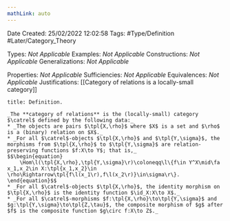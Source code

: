 ```yaml
---
mathLink: auto
---
```


<div class="topSpace"></div>

Date Created: 25/02/2022 12:02:58
Tags: #Type/Definition #Later/Category_Theory

Types: _Not Applicable_
Examples: _Not Applicable_
Constructions: _Not Applicable_
Generalizations: _Not Applicable_

Properties: _Not Applicable_
Sufficiencies: _Not Applicable_
Equivalences: _Not Applicable_
Justifications: [[Category of relations is a locally-small category]]

``` ad-Definition
title: Definition.

_The **category of relations** is the (locally-small) category $\catrel$ defined by the following data:_
* _The objects are pairs $\tpl{X,\rho}$ where $X$ is a set and $\rho$ is a (binary) relation on $X$._
* _For all $\catrel$-objects $\tpl{X,\rho}$ and $\tpl{Y,\sigma}$, the morphisms from $\tpl{X,\rho}$ to $\tpl{Y,\sigma}$ are relation-preserving functions $f:X\to Y$; that is,_
$$\begin{equation}
    \Hom\l(\tpl{X,\rho},\tpl{Y,\sigma}\r)\coloneqq\l\{f\in Y^X\mid\fa x_1,x_2\in X:\tpl{x_1,x_2}\in \rho\Rightarrow\tpl{f\l(x_1\r),f\l(x_2\r)}\in\sigma\r\}.
\end{equation}$$
* _For all $\catrel$-objects $\tpl{X,\rho}$, the identity morphism on $\tpl{X,\rho}$ is the identity function $\id_X:X\to X$._
* _For all $\catrel$-morphisms $f:\tpl{X,\rho}\to\tpl{Y,\sigma}$ and $g:\tpl{Y,\sigma}\to\tpl{Z,\tau}$, the composite morphism of $g$ after $f$ is the composite function $g\circ f:X\to Z$._

```

